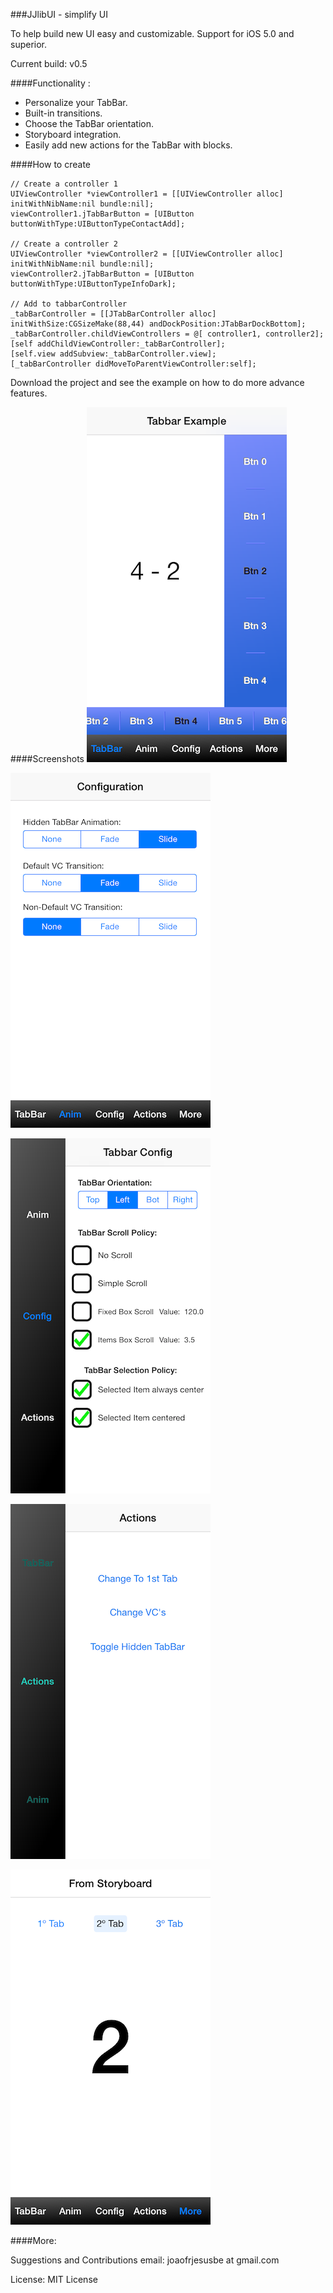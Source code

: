 ###JJlibUI - simplify UI

To help build new UI easy and customizable.
Support for iOS 5.0 and superior.

Current build: v0.5

####Functionality :
 - Personalize your TabBar.
 - Built-in transitions.
 - Choose the TabBar orientation.
 - Storyboard integration.
 - Easily add new actions for the TabBar with blocks.

####How to create

	// Create a controller 1
	UIViewController *viewController1 = [[UIViewController alloc] initWithNibName:nil bundle:nil];
    viewController1.jTabBarButton = [UIButton buttonWithType:UIButtonTypeContactAdd];

	// Create a controller 2
    UIViewController *viewController2 = [[UIViewController alloc] initWithNibName:nil bundle:nil];
    viewController2.jTabBarButton = [UIButton buttonWithType:UIButtonTypeInfoDark];

    // Add to tabbarController
	_tabBarController = [[JTabBarController alloc] initWithSize:CGSizeMake(88,44) andDockPosition:JTabBarDockBottom];
    _tabBarController.childViewControllers = @[ controller1, controller2];
    [self addChildViewController:_tabBarController];
    [self.view addSubview:_tabBarController.view];
    [_tabBarController didMoveToParentViewController:self];

Download the project and see the example on how to do more advance features.

####Screenshots
![Screenshots](Screenshots/Screenshot1.png "Screenshot1")

![Screenshots](Screenshots/Screenshot2.png "Screenshot2")

![Screenshots](Screenshots/Screenshot3.png "Screenshot3")

![Screenshots](Screenshots/Screenshot4.png "Screenshot4")

![Screenshots](Screenshots/Screenshot5.png "Screenshot5")


####More:

Suggestions and Contributions email: joaofrjesusbe at gmail.com

License: MIT License
